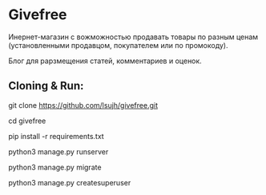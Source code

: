 # Givefree

Инернет-магазин с вожможностью продавать товары по разным ценам (установленными продавцом, покупателем или по промокоду).

Блог для рарзмещения статей, комментариев и оценок.

## Cloning & Run:
git clone https://github.com/lsujh/givefree.git

cd givefree

pip install -r requirements.txt

python3 manage.py runserver

python3 manage.py migrate

python3 manage.py createsuperuser
